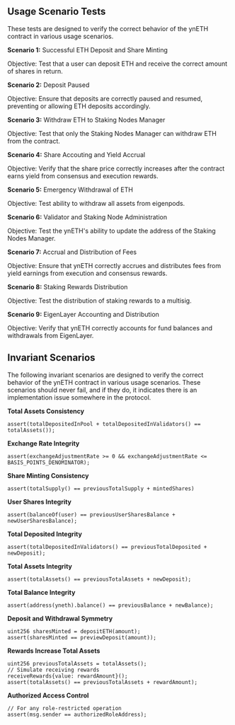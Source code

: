 
## Usage Scenario Tests

These tests are designed to verify the correct behavior of the ynETH contract in various usage scenarios.

**Scenario 1:** Successful ETH Deposit and Share Minting

Objective: Test that a user can deposit ETH and receive the correct amount of shares in return.

**Scenario 2:** Deposit Paused

Objective: Ensure that deposits are correctly paused and resumed, preventing or allowing ETH deposits accordingly.

**Scenario 3:** Withdraw ETH to Staking Nodes Manager

Objective: Test that only the Staking Nodes Manager can withdraw ETH from the contract.

**Scenario 4:** Share Accouting and Yield Accrual

Objective: Verify that the share price correctly increases after the contract earns yield from consensus and execution rewards.

**Scenario 5:** Emergency Withdrawal of ETH

Objective: Test ability to withdraw all assets from eigenpods.

**Scenario 6:** Validator and Staking Node Administration

Objective: Test the ynETH's ability to update the address of the Staking Nodes Manager.

**Scenario 7:** Accrual and Distribution of Fees

Objective: Ensure that ynETH correctly accrues and distributes fees from yield earnings from execution and consensus rewards.

**Scenario 8:** Staking Rewards Distribution

Objective: Test the distribution of staking rewards to a multisig.

**Scenario 9:** EigenLayer Accounting and Distribution

Objective: Verify that ynETH correctly accounts for fund balances and withdrawals from EigenLayer.

## Invariant Scenarios

The following invariant scenarios are designed to verify the correct behavior of the ynETH contract in various usage scenarios. These scenarios should never fail, and if they do, it indicates there is an implementation issue somewhere in the protocol.

**Total Assets Consistency**

```solidity
assert(totalDepositedInPool + totalDepositedInValidators() == totalAssets());
```

**Exchange Rate Integrity**

```solidity
assert(exchangeAdjustmentRate >= 0 && exchangeAdjustmentRate <= BASIS_POINTS_DENOMINATOR);
```
**Share Minting Consistency**

```solidity
assert(totalSupply() == previousTotalSupply + mintedShares)
```

**User Shares Integrity**

```solidity
assert(balanceOf(user) == previousUserSharesBalance + newUserSharesBalance);
```

**Total Deposited Integrity**

```solidity
assert(totalDepositedInValidators() == previousTotalDeposited + newDeposit);
```

**Total Assets Integrity**

```solidity
assert(totalAssets() == previousTotalAssets + newDeposit);
```

**Total Balance Integrity**

```solidity
assert(address(yneth).balance() == previousBalance + newBalance);
```

**Deposit and Withdrawal Symmetry**

```solidity
uint256 sharesMinted = depositETH(amount);
assert(sharesMinted == previewDeposit(amount));
```

**Rewards Increase Total Assets**

```solidity
uint256 previousTotalAssets = totalAssets();
// Simulate receiving rewards
receiveRewards{value: rewardAmount}();
assert(totalAssets() == previousTotalAssets + rewardAmount);
```

**Authorized Access Control**

```solidity
// For any role-restricted operation
assert(msg.sender == authorizedRoleAddress);
```

